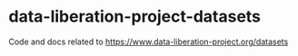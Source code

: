 # data-liberation-project-datasets
Code and docs related to https://www.data-liberation-project.org/datasets


